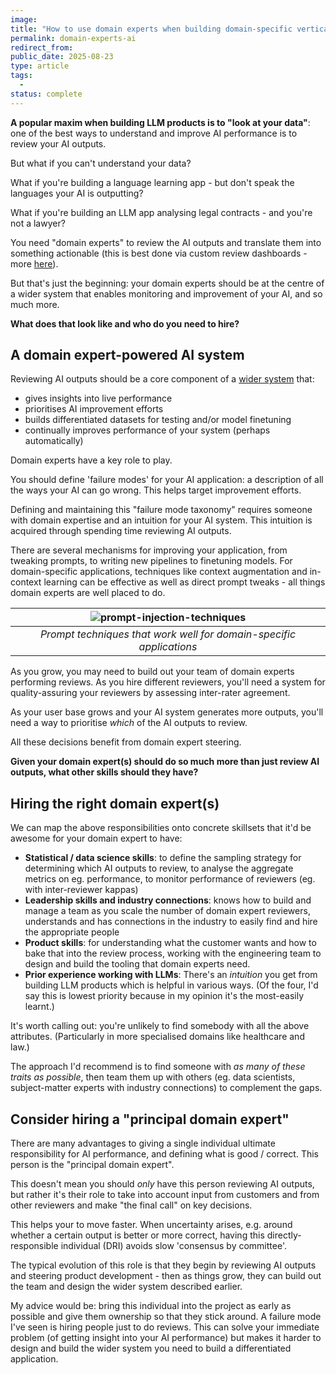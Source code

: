 ```yaml
---
image: 
title: "How to use domain experts when building domain-specific vertical AI" 
permalink: domain-experts-ai
redirect_from: 
public_date: 2025-08-23
type: article
tags:
  - 
status: complete
---
```


**A popular maxim when building LLM products is to "look at your data"**: one of the best ways to understand and improve AI performance is to review your AI outputs.

But what if you can't understand your data?

What if you're building a language learning app - but don't speak the languages your AI is outputting?

What if you're building an LLM app analysing legal contracts - and you're not a lawyer?

You need "domain experts" to review the AI outputs and translate them into something actionable (this is best done via custom review dashboards - more [here](/review-dashboard)). 

But that's just the beginning: your domain experts should be at the centre of a wider system that enables monitoring and improvement of your AI, and so much more.

**What does that look like and who do you need to hire?**


## A domain expert-powered AI system

Reviewing AI outputs should be a core component of a [wider system](/llm-native-expert-system) that:

- gives insights into live performance
- prioritises AI improvement efforts
- builds differentiated datasets for testing and/or model finetuning
- continually improves performance of your system (perhaps automatically)

Domain experts have a key role to play.

You should define 'failure modes' for your AI application: a description of all the ways your AI can go wrong. This helps target improvement efforts.

Defining and maintaining this "failure mode taxonomy" requires someone with domain expertise and an intuition for your AI system. This intuition is acquired through spending time reviewing AI outputs.

There are several mechanisms for improving your application, from tweaking prompts, to writing new pipelines to finetuning models. For domain-specific applications, techniques like context augmentation and in-context learning can be effective as well as direct prompt tweaks - all things domain experts are well placed to do.


| ![prompt-injection-techniques](../assets/images/article-images/prompt-injection-techniques.png) | 
|:--:| 
| *Prompt techniques that work well for domain-specific applications* |


As you grow, you may need to build out your team of domain experts performing reviews. As you hire different reviewers, you'll need a system for quality-assuring your reviewers by assessing inter-rater agreement.

As your user base grows and your AI system generates more outputs, you'll need a way to prioritise *which* of the AI outputs to review. 

All these decisions benefit from domain expert steering.

**Given your domain expert(s) should do so much more than just review AI outputs, what other skills should they have?**


## Hiring the right domain expert(s)

We can map the above responsibilities onto concrete skillsets that it'd be awesome for your domain expert to have:

- **Statistical / data science skills**: to define the sampling strategy for determining which AI outputs to review, to analyse the aggregate metrics on eg. performance, to monitor performance of reviewers (eg. with inter-reviewer kappas)
- **Leadership skills and industry connections**: knows how to build and manage a team as you scale the number of domain expert reviewers, understands and has connections in the industry to easily find and hire the appropriate people
- **Product skills**: for understanding what the customer wants and how to bake that into the review process, working with the engineering team to design and build the tooling that domain experts need.
- **Prior experience working with LLMs**: There's an *intuition* you get from building LLM products which is helpful in various ways. (Of the four, I'd say this is lowest priority because in my opinion it's the most-easily learnt.)

It's worth calling out: you're unlikely to find somebody with all the above attributes. (Particularly in more specialised domains like healthcare and law.)

The approach I'd recommend is to find someone with *as many of these traits as possible*, then team them up with others (eg. data scientists, subject-matter experts with industry connections) to complement the gaps.


## Consider hiring a "principal domain expert"

There are many advantages to giving a single individual ultimate responsibility for AI performance, and defining what is good / correct. This person is the "principal domain expert".

This doesn't mean you should *only* have this person reviewing AI outputs, but rather it's their role to take into account input from customers and from other reviewers and make "the final call" on key decisions.

This helps your to move faster. When uncertainty arises, e.g. around whether a certain output is better or more correct, having this directly-responsible individual (DRI) avoids slow 'consensus by committee'.

The typical evolution of this role is that they begin by reviewing AI outputs and steering product development - then as things grow, they can build out the team and design the wider system described earlier.

My advice would be: bring this individual into the project as early as possible and give them ownership so that they stick around. A failure mode I've seen is hiring people just to do reviews. This can solve your immediate problem (of getting insight into your AI performance) but makes it harder to design and build the wider system you need to build a differentiated application.

